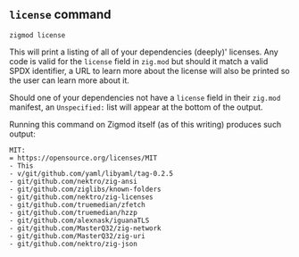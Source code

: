 ## `license` command
```
zigmod license
```

This will print a listing of all of your dependencies (deeply)' licenses. Any code is valid for the `license` field in `zig.mod` but should it match a valid SPDX identifier, a URL to learn more about the license will also be printed so the user can learn more about it.

Should one of your dependencies not have a `license` field in their `zig.mod` manifest, an `Unspecified:` list will appear at the bottom of the output.

Running this command on Zigmod itself (as of this writing) produces such output:
```
MIT:
= https://opensource.org/licenses/MIT
- This
- v/git/github.com/yaml/libyaml/tag-0.2.5
- git/github.com/nektro/zig-ansi
- git/github.com/ziglibs/known-folders
- git/github.com/nektro/zig-licenses
- git/github.com/truemedian/zfetch
- git/github.com/truemedian/hzzp
- git/github.com/alexnask/iguanaTLS
- git/github.com/MasterQ32/zig-network
- git/github.com/MasterQ32/zig-uri
- git/github.com/nektro/zig-json
```
